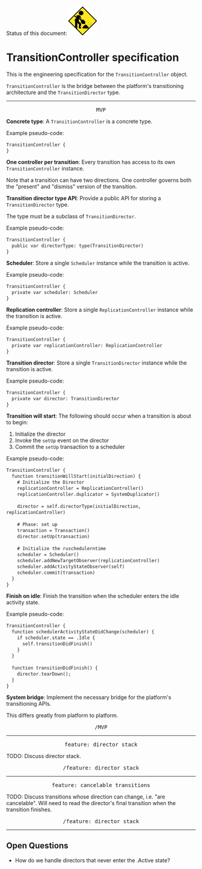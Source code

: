 Status of this document:
![](../_assets/under-construction-flashing-barracade-animation.gif)

# TransitionController specification

This is the engineering specification for the `TransitionController` object.

`TransitionController` is the bridge between the platform's transitioning architecture and the `TransitionDirector` type.

---

<p style="text-align:center"><tt>MVP</tt></p>

**Concrete type**: A `TransitionController` is a concrete type.

Example pseudo-code:

    TransitionController {
    }

**One controller per transition**: Every transition has access to its own `TransitionController` instance.

Note that a transition can have two directions. One controller governs both the "present" and "dismiss" version of the transition.

**Transition director type API**: Provide a public API for storing a `TransitionDirector` type.

The type must be a subclass of `TransitionDirector`.

Example pseudo-code:

    TransitionController {
      public var directorType: type(TransitionDirector)
    }

**Scheduler**: Store a single `Scheduler` instance while the transition is active.

Example pseudo-code:

    TransitionController {
      private var scheduler: Scheduler
    }

**Replication controller**: Store a single `ReplicationController` instance while the transition is active.

Example pseudo-code:

    TransitionController {
      private var replicationController: ReplicationController
    }

**Transition director**: Store a single `TransitionDirector` instance while the transition is active.

Example pseudo-code:

    TransitionController {
      private var director: TransitionDirector
    }

**Transition will start**: The following should occur when a transition is about to begin:

1. Initialize the director
2. Invoke the `setUp` event on the director
3. Commit the `setUp` transaction to a scheduler

Example pseudo-code:

    TransitionController {
      function transitionWillStart(initialDirection) {
        # Initialize the Director
        replicationController = ReplicationController()
        replicationController.duplicator = SystemDuplicator()
        
        director = self.directorType(initialDirection, replicationController)
        
        # Phase: set up
        transaction = Transaction()
        director.setUp(transaction)
        
        # Initialize the ruschedulerntime
        scheduler = Scheduler()
        scheduler.addNewTargetObserver(replicationController)
        scheduler.addActivityStateObserver(self)
        scheduler.commit(transaction)
      }
    }

**Finish on idle**: Finish the transition when the scheduler enters the idle activity state.

Example pseudo-code:

    TransitionController {
      function schedulerActivityStateDidChange(scheduler) {
        if scheduler.state == .Idle {
          self.transitionDidFinish()
        }
      }
      
      function transitionDidFinish() {
        director.tearDown();
      }
    }

**System bridge**: Implement the necessary bridge for the platform's transitioning APIs.

This differs greatly from platform to platform.

<p style="text-align:center"><tt>/MVP</tt></p>

---

<p style="text-align:center"><tt>feature: director stack</tt></p>

TODO: Discuss director stack.

<p style="text-align:center"><tt>/feature: director stack</tt></p>

---

<p style="text-align:center"><tt>feature: cancelable transitions</tt></p>

TODO: Discuss transitions whose direction can change, i.e. "are cancelable". Will need to read the director's final transition when the transition finishes.

<p style="text-align:center"><tt>/feature: director stack</tt></p>

---

## Open Questions ##

- How do we handle directors that never enter the .Active state?
